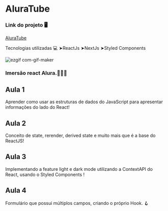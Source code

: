 # AluraTube 

### Link do projeto 🖥️
<a href="https://aluratube-eight-gamma.vercel.app/">AluraTube</a>

Tecnologias utilizadas 💻 
➤ReactJs
➤NextJs
➤Styled Components

![ezgif com-gif-maker](https://user-images.githubusercontent.com/104286173/201234383-5f5891b9-c236-4b96-a38e-ef137999d15c.gif)

### Imersão react Alura.🧑🏻‍💻

## Aula 1

Aprender como usar as estruturas de dados do JavaScript para apresentar informações do lado do React!

## Aula 2

Conceito de state, rerender, derived state e muito mais que é a base do ReactJS!

## Aula 3

Implementando a feature light e dark mode utilizando a ContextAPI do React, usando o Styled Components !

## Aula 4

Formulário que possui múltiplos campos, criando o próprio Hook. 🪝
